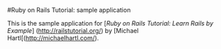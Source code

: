#Ruby on Rails Tutorial: sample application

This is the sample application for 
[*Ruby on Rails Tutorial: Learn Rails by Example*] (http://railstutorial.org/)
by [Michael Hartl[(http://michaelhartl.com/).


